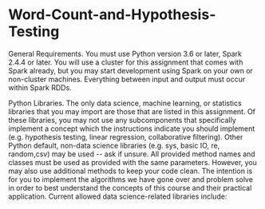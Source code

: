# Word-Count-and-Hypothesis-Testing

General Requirements. You must use Python version 3.6 or later, Spark 2.4.4 or later.  You will use a cluster for this assignment that comes with Spark already, but you may start development using Spark on your own or non-cluster machines.  Everything between input and output must occur within Spark RDDs.


Python Libraries. The only data science, machine learning, or statistics libraries that you may import are those that are listed in this assignment. Of these libraries, you may not use any subcomponents that specifically implement a concept which the instructions indicate you should implement (e.g. hypothesis testing, linear regression, collaborative filtering).  Other Python default, non-data science libraries (e.g. sys, basic IO, re, random,csv) may be used -- ask if unsure. All provided method names and classes must be used as provided with the same parameters. However, you may also use additional methods to keep your code clean.  The intention is for you to implement the algorithms we have gone over and problem solve in order to best understand the concepts of this course and their practical application. Current allowed data science-related libraries include:
